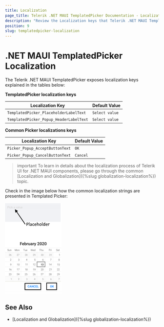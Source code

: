 ```yaml
---
title: Localization
page_title: Telerik .NET MAUI TemplatedPicker Documentation - Localization
description: "Review the Localization keys that Telerik .NET MAUI TemplatedPicker control provides."
position: 9
slug: templatedpicker-localization
---
```


# .NET MAUI TemplatedPicker Localization

The Telerik .NET MAUI TemplatedPicker exposes localization keys explained in the tables below:

**TemplatedPicker localization keys**

| Localization Key | Default Value |
| -----------------| ------------- |
| `TemplatedPicker_PlaceholderLabelText`  | `Select value` |
| `TemplatedPicker_Popup_HeaderLabelText` | `Select value` |

**Common Picker localizations keys**

| Localization Key | Default Value |
| -----------------| ------------- |
| `Picker_Popup_AcceptButtonText`  | `OK` |
| `Picker_Popup_CancelButtonText`  | `Cancel` |

> important To learn in details about the localization process of Telerik UI for .NET MAUI components, please go through the common [Localization and Globalization]({%slug globalization-localization%}) topic.

Check in the image below how the common localization strings are presented in Templated Picker:

![.NRT MAUI TemplatedPicker localization](images/templated-picker-localization.png)

## See Also

* [Localization and Globalization]({%slug globalization-localization%})
